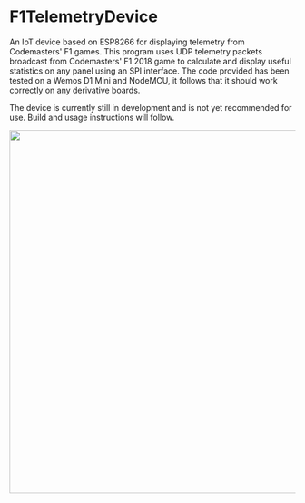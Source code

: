 # F1TelemetryDevice
An IoT device based on ESP8266 for displaying telemetry from Codemasters' F1 games. This program uses UDP telemetry packets broadcast from Codemasters' F1 2018 game to calculate and display useful statistics on any panel using an SPI interface. The code provided has been tested on a Wemos D1 Mini and NodeMCU, it follows that it should work correctly on any derivative boards.

The device is currently still in development and is not yet recommended for use. Build and usage instructions will follow.

<img src="https://thumbs.gfycat.com/PlainPaleBullmastiff-small.gif" width='640'>
